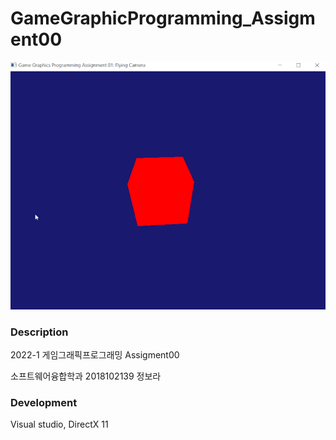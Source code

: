 # GameGraphicProgramming_Assigment00
![](cube.gif)

### Description
2022-1 게임그래픽프로그래밍 Assigment00

소프트웨어융합학과 2018102139 정보라

### Development
Visual studio, DirectX 11
